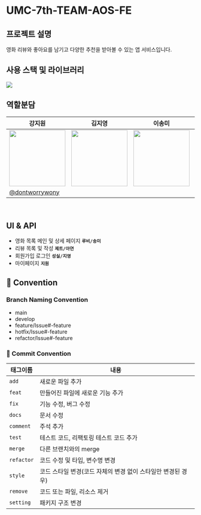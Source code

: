 # UMC-7th-TEAM-AOS-FE


## 프로젝트 설명
영화 리뷰와 좋아요를 남기고 다양한 추천을 받아볼 수 있는 앱 서비스입니다.

## 사용 스택 및 라이브러리
<img src="https://img.shields.io/badge/Kotlin-7F52FF?style=flat-square&logo=Kotlin&logoColor=white"/>
 

## 역할분담
| <center>강지원</center>| <center>김지영</center>| <center>이송미</center>| <center>주아연</center>| 
| -------------------------------------------------------------------------------------------------- | ------------------------------------------------------------------------------------------------------- | ------------------------------------------------------------------------------------------------- | ------------------------------------------------------------------------------------------------- | 
| <center> <img width="150px" src="https://avatars.githubusercontent.com/u/101341914?s=400&u=443602f146ba51794ad6fc641bbb5cbda29d41ba&v=4" /></center> | <center><img width="150px" src="" /></center> | <center><img width="150px" src="" /></center> | <center><img width="150px" src="https://avatars.githubusercontent.com/znayeonzn" /></center> | 
| [@dontworrywony](https://github.com/dontworrywony) | |  | [@znayeonzn](https://github.com/znayeonzn) | 
<br/>




## UI & API
- 영화 목록 메인 및 상세 페이지 **`루비/송미`**
- 리뷰 목록 및 작성 **`제트/아연`**
- 회원가입 로그인 **`성실/지영`**
- 마이페이지 **`지원`**

## 📌 Convention
### Branch Naming Convention
- main
- develop
- feature/Issue#-feature
- hotfix/Issue#-feature
- refactor/Issue#-feature

### 🎯 Commit Convention
| 태그이름   | 내용                                                                      |
| ---------- | ------------------------------------------------------------------------- |
| `add`     | 새로운 파일 추가                              |
| `feat`     | 만들어진 파일에 새로운 기능 추가                                                          |
| `fix`   | 기능 수정, 버그 수정                                                       |
| `docs`  | 문서 수정                                    |
| `comment`    | 주석 추가                     |
| `test` | 테스트 코드, 리팩토링 테스트 코드 추가                                                    |
| `merge`  | 다른 브랜치와의 merge                                                  |
| `refactor`     | 코드 수정 및 타입, 변수명 변경                                                        |
| `style`     | 코드 스타일 변경(코드 자체의 변경 없이 스타일만 변경된 경우)                        |
| `remove`    | 코드 또는 파일, 리소스 제거 |
| `setting`   | 패키지 구조 변경                        |

